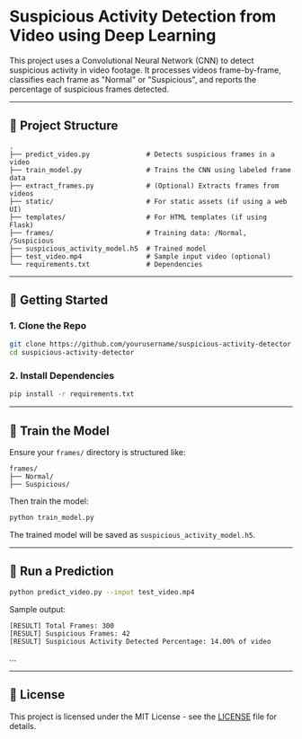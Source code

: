 # Suspicious Activity Detection from Video using Deep Learning

This project uses a Convolutional Neural Network (CNN) to detect suspicious activity in video footage. It processes videos frame-by-frame, classifies each frame as "Normal" or "Suspicious", and reports the percentage of suspicious frames detected.

---

## 📁 Project Structure

```
.
├── predict_video.py              # Detects suspicious frames in a video
├── train_model.py                # Trains the CNN using labeled frame data
├── extract_frames.py             # (Optional) Extracts frames from videos
├── static/                       # For static assets (if using a web UI)
├── templates/                    # For HTML templates (if using Flask)
├── frames/                       # Training data: /Normal, /Suspicious
├── suspicious_activity_model.h5  # Trained model
├── test_video.mp4                # Sample input video (optional)
└── requirements.txt              # Dependencies
```

---

## 🚀 Getting Started

### 1. Clone the Repo

```bash
git clone https://github.com/yourusername/suspicious-activity-detector.git
cd suspicious-activity-detector
```

### 2. Install Dependencies

```bash
pip install -r requirements.txt
```

---

## 🧠 Train the Model

Ensure your `frames/` directory is structured like:

```
frames/
├── Normal/
├── Suspicious/
```

Then train the model:

```bash
python train_model.py
```

The trained model will be saved as `suspicious_activity_model.h5`.

---

## 🎥 Run a Prediction

```bash
python predict_video.py --input test_video.mp4
```

Sample output:

```
[RESULT] Total Frames: 300
[RESULT] Suspicious Frames: 42
[RESULT] Suspicious Activity Detected Percentage: 14.00% of video
```

...

---

## 📃 License

This project is licensed under the MIT License - see the [LICENSE](LICENSE) file for details.
